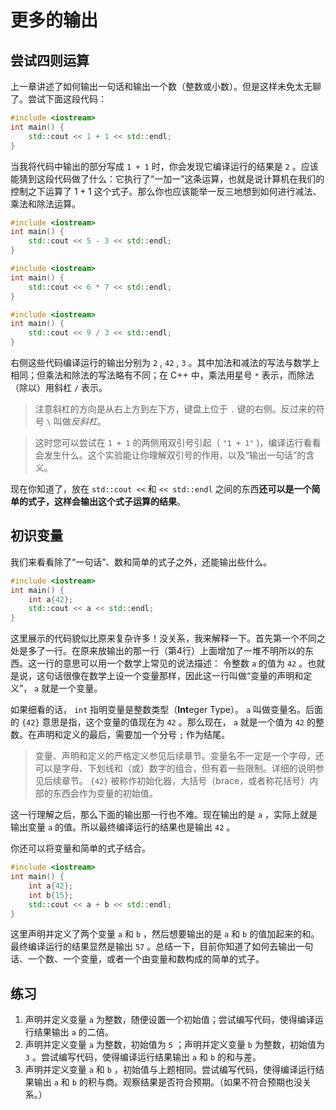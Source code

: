 # 更多的输出

## 尝试四则运算

上一章讲述了如何输出一句话和输出一个数（整数或小数）。但是这样未免太无聊了。尝试下面这段代码：
```cpp codemo
#include <iostream>
int main() {
    std::cout << 1 + 1 << std::endl;
}
```
当我将代码中输出的部分写成 `1 + 1` 时，你会发现它编译运行的结果是 `2` 。应该能猜到这段代码做了什么：它执行了“一加一”这条运算，也就是说计算机在我们的控制之下运算了 $1 + 1$ 这个式子。那么你也应该能举一反三地想到如何进行减法、乘法和除法运算。

```cpp codemo
#include <iostream>
int main() {
    std::cout << 5 - 3 << std::endl;
}
```
```cpp codemo
#include <iostream>
int main() {
    std::cout << 6 * 7 << std::endl;
}
```
```cpp codemo
#include <iostream>
int main() {
    std::cout << 9 / 3 << std::endl;
}
```
右侧这些代码编译运行的输出分别为 `2` , `42` , `3` 。其中加法和减法的写法与数学上相同；但乘法和除法的写法略有不同；在 C++ 中，乘法用星号 `*` 表示，而除法（除以）用斜杠 `/` 表示。

> 注意斜杠的方向是从右上方到左下方，键盘上位于 `.` 键的右侧。反过来的符号 `\` 叫做*反斜杠*。

> 这时您可以尝试在 `1 + 1` 的两侧用双引号引起（ `"1 + 1"` )，编译运行看看会发生什么。这个实验能让你理解双引号的作用，以及“输出一句话”的含义。

现在你知道了，放在 `std::cout <<`  和  `<< std::endl` 之间的东西**还可以是一个简单的式子，这样会输出这个式子运算的结果**。

## 初识变量

我们来看看除了“一句话”、数和简单的式子之外，还能输出些什么。
```cpp codemo
#include <iostream>
int main() {
    int a{42};
    std::cout << a << std::endl;
}
```
这里展示的代码貌似比原来复杂许多！没关系，我来解释一下。首先第一个不同之处是多了一行。在原来放输出的那一行（第4行）上面增加了一堆不明所以的东西。这一行的意思可以用一个数学上常见的说法描述： 令整数 `a` 的值为 `42` 。也就是说，这句话很像在数学上设一个变量那样，因此这一行叫做“变量的声明和定义”， `a` 就是一个变量。

如果细看的话， `int` 指明变量是整数类型（**Int**eger Type）。 `a` 叫做变量名。后面的 `{42}` 意思是指，这个变量的值现在为 `42` 。那么现在， `a` 就是一个值为 `42` 的整数。在声明和定义的最后，需要加一个分号 `;` 作为结尾。

> 变量、声明和定义的严格定义参见后续章节。变量名不一定是一个字母，还可以是字母、下划线和（或）数字的组合，但有着一些限制。详细的说明参见后续章节。 `{42}` 被称作初始化器，大括号（brace，或者称花括号）内部的东西会作为变量的初始值。

这一行理解之后，那么下面的输出那一行也不难。现在输出的是 `a` ，实际上就是输出变量 `a` 的值。所以最终编译运行的结果也是输出 `42` 。

你还可以将变量和简单的式子结合。
```cpp codemo
#include <iostream>
int main() {
    int a{42};
    int b{15};
    std::cout << a + b << std::endl;
}
```
这里声明并定义了两个变量 `a` 和 `b` ，然后想要输出的是 `a` 和 `b` 的值加起来的和。最终编译运行的结果显然是输出 `57` 。总结一下，目前你知道了如何去输出一句话、一个数、一个变量，或者一个由变量和数构成的简单的式子。

## 练习

1. 声明并定义变量 `a` 为整数，随便设置一个初始值；尝试编写代码，使得编译运行结果输出 `a` 的二倍。
1. 声明并定义变量 `a` 为整数，初始值为 `5` ；声明并定义变量 `b` 为整数，初始值为 `3` 。尝试编写代码，使得编译运行结果输出 `a` 和 `b` 的和与差。
1. 声明并定义变量 `a` 和 `b` ，初始值与上题相同。尝试编写代码，使得编译运行结果输出 `a` 和 `b` 的积与商。观察结果是否符合预期。（如果不符合预期也没关系。）
